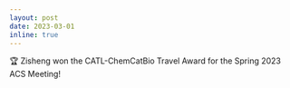 ```yaml
---
layout: post
date: 2023-03-01
inline: true
---
```


:trophy: Zisheng won the CATL-ChemCatBio Travel Award for the Spring 2023 ACS Meeting!